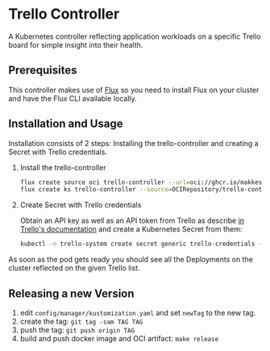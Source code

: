 # Trello Controller

A Kubernetes controller reflecting application workloads on a specific Trello board for simple insight into their health.

## Prerequisites

This controller makes use of [Flux](https://fluxcd.io) so you need to install Flux on your cluster and have the Flux CLI available locally.

## Installation and Usage

Installation consists of 2 steps: Installing the trello-controller and creating a Secret with Trello credentials.

1. Install the trello-controller

   ```sh
   flux create source oci trello-controller --url=oci://ghcr.io/makkes/manifests/trello-controller --tag=v0.0.2 --interval=10m
   flux create ks trello-controller --source=OCIRepository/trello-controller --path=./config/default

1. Create Secret with Trello credentials
   
   Obtain an API key as well as an API token from Trello as describe [in Trello's documentation](https://developer.atlassian.com/cloud/trello/guides/rest-api/api-introduction/#authentication-and-authorization) and create a Kubernetes Secret from them:

   ```sh
   kubectl -n trello-system create secret generic trello-credentials --from-literal=api-key=YOUR_API_KEY --from-literal=api-token=YOUR_API_TOKEN --from-literal=list-id=YOUR_LIST_ID
   ```

As soon as the pod gets ready you should see all the Deployments on the cluster reflected on the given Trello list.

## Releasing a new Version

1. edit `config/manager/kustomization.yaml` and set `newTag` to the new tag.
1. create the tag: `git tag -sam TAG TAG`
1. push the tag: `git push origin TAG`
1. build and push docker image and OCI artifact: `make release`
